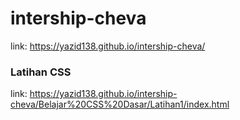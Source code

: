# intership-cheva

link: https://yazid138.github.io/intership-cheva/

### Latihan CSS
link: https://yazid138.github.io/intership-cheva/Belajar%20CSS%20Dasar/Latihan1/index.html
